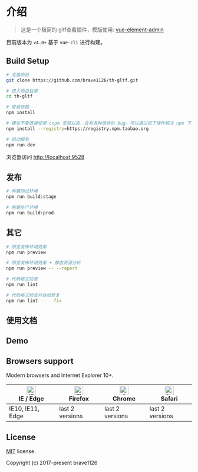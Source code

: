 # 介绍

> 这是一个极简的 gltf查看插件，模版使用: [vue-element-admin](https://github.com/PanJiaChen/vue-element-admin)

目前版本为 `v4.0+` 基于 `vue-cli` 进行构建。

## Build Setup

```bash
# 克隆项目
git clone https://github.com/brave1126/th-gltf.git

# 进入项目目录
cd th-gltf

# 安装依赖
npm install

# 建议不要直接使用 cnpm 安装以来，会有各种诡异的 bug。可以通过如下操作解决 npm 下载速度慢的问题
npm install --registry=https://registry.npm.taobao.org

# 启动服务
npm run dev
```

浏览器访问 [http://localhost:9528](http://localhost:9528)

## 发布

```bash
# 构建测试环境
npm run build:stage

# 构建生产环境
npm run build:prod
```

## 其它

```bash
# 预览发布环境效果
npm run preview

# 预览发布环境效果 + 静态资源分析
npm run preview -- --report

# 代码格式检查
npm run lint

# 代码格式检查并自动修复
npm run lint -- --fix
```

## 使用文档

<!-- ### props
名称                      			简介                    		  	类型			默认值
src						gltf文件路径				String			必填
scale					放大级别					Array			[3, 3, 3]
position					位置					Array			[0, 0, 0]
rotation					旋转					Array			[0, 0, 0]
backgroundColor			scene背景色				String			#e0e0e0
mode					模式（是否显示辅助内容）	String			prod

dlIntensity				平行光强度				Number			0.6

hlIntensity				半球光强度				number			0.8

### events
thLoad					模型加载完毕未加入scene
thDbClick				mesh双击
thHoverClick				mesh悬浮 -->

## Demo

## Browsers support

Modern browsers and Internet Explorer 10+.

| [<img src="https://raw.githubusercontent.com/alrra/browser-logos/master/src/edge/edge_48x48.png" alt="IE / Edge" width="24px" height="24px" />](http://godban.github.io/browsers-support-badges/)</br>IE / Edge | [<img src="https://raw.githubusercontent.com/alrra/browser-logos/master/src/firefox/firefox_48x48.png" alt="Firefox" width="24px" height="24px" />](http://godban.github.io/browsers-support-badges/)</br>Firefox | [<img src="https://raw.githubusercontent.com/alrra/browser-logos/master/src/chrome/chrome_48x48.png" alt="Chrome" width="24px" height="24px" />](http://godban.github.io/browsers-support-badges/)</br>Chrome | [<img src="https://raw.githubusercontent.com/alrra/browser-logos/master/src/safari/safari_48x48.png" alt="Safari" width="24px" height="24px" />](http://godban.github.io/browsers-support-badges/)</br>Safari |
| --------- | --------- | --------- | --------- |
| IE10, IE11, Edge| last 2 versions| last 2 versions| last 2 versions

## License

[MIT](https://github.com/PanJiaChen/vue-admin-template/blob/master/LICENSE) license.

Copyright (c) 2017-present brave1126


